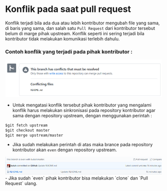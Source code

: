 # Konflik pada saat pull request
Konflik terjadi bila ada dua atau lebih kontributor mengubah file yang sama, di baris yang sama, dan salah satu `Pull Request` dari kontributor tersebut belum di marge pihak upstream.
Konflik seperti ini sering terjadi bila kontributor tidak melakukan komunikasi terlebih dahulu.

### Contoh konflik yang terjadi pada pihak kontributor :
<img src=images/konflik1.png>

- Untuk mengatasi konflik tersebut pihak kontributor yang mengalami konflik harus melakukan sinkronisasi pada repository kontributor agar sama dengan repository upstream, dengan menggunakan perintah :
```
$git fetch upstream
$git checkout master
$git merge upstream/master
```

- Jika sudah melakukan perintah di atas maka brance pada repository kontributor akan `even` dengan repository upstream.
<img src=images/even.png>
- Jika sudah `even` pihak kontributor bisa melakukan `clone` dan `Pull Request` ulang.

